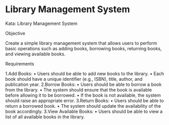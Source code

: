 # Library Management System

Kata: Library Management System

Objective

Create a simple library management system that allows users to perform basic operations
such as adding books, borrowing books, returning books, and viewing available books.

Requirements

1.Add Books:
    • Users should be able to add new books to the library.
    • Each book should have a unique identifier (e.g., ISBN), title, author, and
      publication year.
2.Borrow Books:
    • Users should be able to borrow a book from the library.
    • The system should ensure that the book is available before allowing it to be
       borrowed.
    • If the book is not available, the system should raise an appropriate error.
3.Return Books:
    • Users should be able to return a borrowed book.
    • The system should update the availability of the book accordingly.
3.View Available Books:
    • Users should be able to view a list of all available books in the library.

